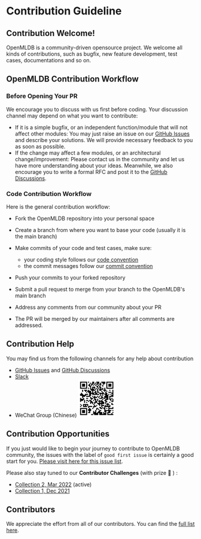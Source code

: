 # Contribution Guideline

## Contribution Welcome!

OpenMLDB is a community-driven opensource project. We welcome all kinds of contributions, such as bugfix, new feature development, test cases, documentations and so on. 

## OpenMLDB Contribution Workflow

### Before Opening Your PR

We encourage you to discuss with us first before coding. Your discussion channel may depend on what you want to contribute:

- If it is a simple bugfix, or an independent function/module that will not affect other modules: You may just raise an issue on our [GitHub Issues](https://github.com/4paradigm/OpenMLDB/issues) and describe your solutions. We will provide necessary feedback to you as soon as possible.
- If the change may affect a few modules, or an architectural change/improvement: Please contact us in the community and let us have more understanding about your ideas. Meanwhile, we also encourage you to write a formal RFC and post it to the [GitHub Discussions](https://github.com/4paradigm/OpenMLDB/discussions/categories/rfcs).

### Code Contribution Workflow

Here is the general contribution workflow:

- Fork the OpenMLDB repository into your personal space
- Create a branch from where you want to base your code (usually it is the main branch)
- Make commits of your code and test cases, make sure:
  - your coding style follows our [code convention](https://github.com/4paradigm/rfcs/blob/main/style-guide/code-convention.md) 
  - the commit messages follow our [commit convention](https://github.com/4paradigm/rfcs/blob/main/style-guide/commit-convention.md)

- Push your commits to your forked repository
- Submit a pull request to merge from your branch to the OpenMLDB's main branch
- Address any comments from our community about your PR
- The PR will be merged by our maintainers after all comments are addressed.

## Contribution Help

You may find us from the following channels for any help about contribution

- [GitHub Issues](https://github.com/4paradigm/OpenMLDB/issues) and [GitHub Discussions](https://github.com/4paradigm/OpenMLDB/discussions)
- [Slack](https://join.slack.com/t/openmldb/shared_invite/zt-ozu3llie-K~hn9Ss1GZcFW2~K_L5sMg)
- WeChat Group (Chinese)
  <img src="images/wechat.png" alt="img" width=100 />  

## Contribution Opportunities

If you just would like to begin your journey to contribute to OpenMLDB community, the issues with the label of `good first issue` is certainly a good start for you. [Please visit here for this issue list](https://github.com/4paradigm/OpenMLDB/issues?q=is%3Aopen+is%3Aissue+label%3A%22good+first+issue%22).

Please also stay tuned to our **Contributor Challenges** (with prize :gift: ) : 

- [Collection 2, Mar 2022](https://github.com/4paradigm/OpenMLDB/issues/1344) (active)
- [Collection 1, Dec 2021](https://github.com/4paradigm/OpenMLDB/issues/825)

## Contributors

We appreciate the effort from all of our contributors. You can find the [full list here](https://github.com/4paradigm/OpenMLDB/graphs/contributors).